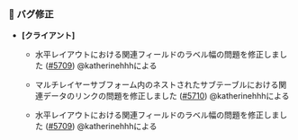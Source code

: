 ### 🐛 バグ修正

- **[クライアント]**
  - 水平レイアウトにおける関連フィールドのラベル幅の問題を修正しました ([#5709](https://github.com/nocobase/nocobase/pull/5709)) @katherinehhhによる

  - マルチレイヤーサブフォーム内のネストされたサブテーブルにおける関連データのリンクの問題を修正しました ([#5710](https://github.com/nocobase/nocobase/pull/5710)) @katherinehhhによる

  - 水平レイアウトにおける関連フィールドのラベル幅の問題を修正しました ([#5709](https://github.com/nocobase/nocobase/pull/5709)) @katherinehhhによる

